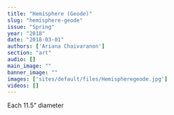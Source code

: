 ```yaml
---
title: "Hemisphere (Geode)"
slug: "hemisphere-geode"
issue: "Spring"
year: "2018"
date: "2018-03-01"
authors: ['Ariana Chaivaranon']
section: "art"
audio: []
main_image: ""
banner_image: ""
images: ['sites/default/files/Hemispheregeode.jpg']
videos: []
---
```

Each 11.5” diameter

